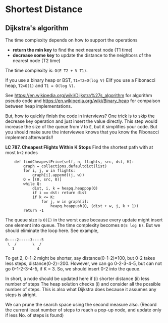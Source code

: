 # Shortest Distance

## Dijkstra's algorithm

The time complexity depends on how to support the operations
* **return the min key** to find the next nearest node (T1 time)
* **decrease some key** to update the distance to the neighbors of the nearest node (T2 time)

The time complexity is: `O(E T2 + V T1)`.

If you use a binary heap or BST, `T1=T2=O(log V)`
Elif you use a Fibonacci heap, `T2=O(1)` and `T1 = O(log V)`.


See <https://en.wikipedia.org/wiki/Dijkstra%27s_algorithm> for algorithm pseudo code 
and <https://en.wikipedia.org/wiki/Binary_heap> for compaison between heap implementations.

But, how to quickly finish the code in interviews? One trick is to skip the decrease key operation and just insert the value directly.
This step would increase the size of the queue from `V` to `E`, but it simplifies your code. But you should make sure the interviewee knows that you know the Fibonacci implement afterwards!!

**LC 787. Cheapest Flights Within K Stops**  Find the shortest path with at most `k+2` nodes

```
    def findCheapestPrice(self, n, flights, src, dst, K):
        graph = collections.defaultdict(list)
        for i, j, w in flights:
            graph[i].append((j, w))
        Q = [(0, src, 0)]
        while Q:
            dist, i, k = heapq.heappop(Q)
            if i == dst: return dist
            if k <= K:
                for j, w in graph[i]:
                    heapq.heappush(Q, (dist + w, j, k + 1))
        return -1
```

The queue size is `O(E)` in the worst case because every update might insert one element into queue. The time complexity becomes `O(E log E)`. But we should eliminate the loop here. See example,

```
0----2-----3----5
 \  /       \  / 
   1          4
```
To get 2, 0-1-2 might be shorter, say distance(0-1-2)=100, but 0-2 takes less steps, distance(0-2)=200.
However, we can go 0-2-3-4-5, but can not go 0-1-2-3-4-5, if K = 3. 
So, we should insert 0-2 into the queue.

In short, a node should be updated here if (i) shorter distance (ii) less number of steps
The heap solution checks (i) and consider all the possible number of steps. This is also what Dijkstra does because it assumes any steps is alright. 

We can prune the search space using the second measure also. (Record the current least number of steps to reach a pop-up node, and update only if less No. of steps is found)
